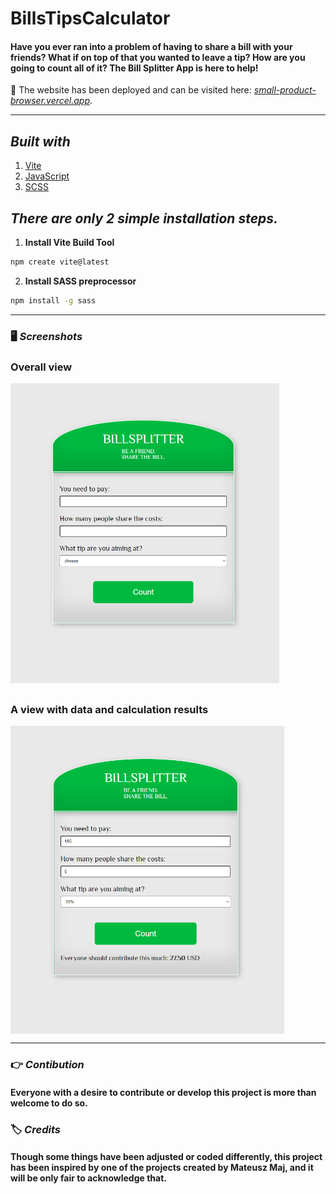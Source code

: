 # **BillsTipsCalculator**

#### Have you ever ran into a problem of having to share a bill with your friends? What if on top of that you wanted to leave a tip? How are you going to count all of it? The Bill Splitter App is here to help! 

🔎 The website has been deployed and can be visited here:
_[small-product-browser.vercel.app](small-product-browser.vercel.app)_.

---

## **_Built with_**

1. [Vite](https://vitejs.dev/guide/)
2. [JavaScript](https://developer.mozilla.org/en-US/docs/Web/javascript)
3. [SCSS](https://sass-lang.com/install)

## **_There are only 2 simple installation steps._**

1. **Install Vite Build Tool**

```bash
npm create vite@latest
```

2. **Install SASS preprocessor**

```bash
npm install -g sass
```

---

### 🖥️ **_Screenshots_**

### Overall view

<img style='height: 30rem; display:block; margin-top:1rem; margin-bottom:2rem' src="./assets/BillSplitter.png" alt="screeenshot">

### A view with data and calculation results

<img style='height: 30.8rem; display:block; margin-top:1rem' src="./assets/BillSplitter2.png" alt="screeenshot" >

---

### 👉 **_Contibution_**

#### Everyone with a desire to contribute or develop this project is more than welcome to do so.

### 🏷️ **_Credits_**

#### Though some things have been adjusted or coded differently, this project has been inspired by one of the projects created by Mateusz Maj, and it will be only fair to acknowledge that.
